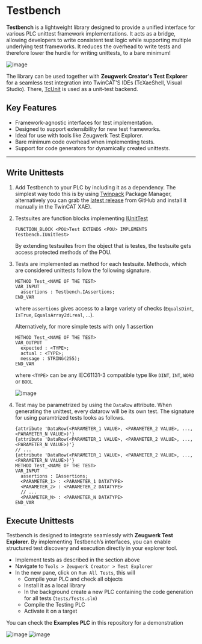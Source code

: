 # Testbench 

**Testbench** is a lightweight library designed to provide a unified interface for various PLC unittest framework implementations. It acts as a bridge, allowing developers to write consistent test logic while supporting multiple underlying test frameworks. It reduces the overhead to write tests and therefore lower the hurdle for writing unittests, to a bare minimum!

![image](https://github.com/user-attachments/assets/de76a850-9398-492f-8804-32fb175415ad)


The library can be used together with **Zeugwerk Creator's Test Explorer** for a seamless test integration into TwinCAT'S IDEs (TcXaeShell, Visual Studio). There, [TcUnit](https://tcunit.org/) is used as a unit-test backend.

## Key Features  
- Framework-agnostic interfaces for test implementation.  
- Designed to support extensibility for new test frameworks.  
- Ideal for use with tools like Zeugwerk Test Explorer.
- Bare minimum code overhead when implementing tests.
- Support for code generators for dynamically created unittests.

---

## Write Unittests  

1. Add Testbench to your PLC by including it as a dependency. The simplest way todo this is by using [Twinpack](https://github.com/Zeugwerk/Twinpack) Package Manager, alternatively you can grab the [latest release](https://github.com/Zeugwerk/Testbench/releases/latest) from GitHub and install it manually in the TwinCAT XAE).
1. Testsuites are function blocks implementing [IUnitTest](xref:Testbench.IUnitTest)
     ``` st  
     FUNCTION_BLOCK <POU>Test EXTENDS <POU> IMPLEMENTS Testbench.IUnitTest>
     ```
     
     By extending testsuites from the object that is testes, the testsuite gets access protected methods of the POU.
1. Tests are implemented as method for each testsuite. Methods, which are considered unittests follow the following signature.
     ``` st
     METHOD Test_<NAME OF THE TEST>
     VAR_INPUT
       assertions : Testbench.IAssertions;
     END_VAR
     ```

     where `assertions` gives access to a large variety of checks (`EqualsDint`, `IsTrue`, `EqualsArray2dLreal`, ...).

     Alternatively, for more simple tests with only 1 assertion
     ``` st
     METHOD Test_<NAME OF THE TEST>
     VAR_OUTPUT
       expected : <TYPE>;
       actual : <TYPE>;
       message : STRING(255);
     END_VAR
     ```
     where `<TYPE>` can be any IEC61131-3 compatible type like `DINT`, `INT`, `WORD` or `BOOL`

     ![image](https://github.com/user-attachments/assets/be609a50-3da9-4bbe-9cdc-f76d09038e1d)


1. Test may be parametrized by using the `DataRow` attribute. When generating the unittest, every datarow will be its own test. The signature for using paramtrized tests looks as follows.
     ``` st
     {attribute 'DataRow(<PARAMETER_1 VALUE>, <PARAMETER_2 VALUE>, ..., <PARAMETER_N VALUE>)'}
     {attribute 'DataRow(<PARAMETER_1 VALUE>, <PARAMETER_2 VALUE>, ..., <PARAMETER_N VALUE>)'}
     // ...
     {attribute 'DataRow(<PARAMETER_1 VALUE>, <PARAMETER_2 VALUE>, ..., <PARAMETER_N VALUE>)'}
     METHOD Test_<NAME OF THE TEST>
     VAR_INPUT
       assertions : IAssertions;
       <PARAMETER_1> : <PARAMETER_1 DATATYPE>
       <PARAMETER_2> : <PARAMETER_2 DATATYPE>
       // ...
       <PARAMETER_N> : <PARAMETER_N DATATYPE>
     END_VAR
     ```

## Execute Unittests

Testbench is designed to integrate seamlessly with **Zeugwerk Test Explorer**. By implementing Testbench’s interfaces, you can enable structured test discovery and execution directly in your explorer tool.

- Implement tests as described in the section above
- Navigate to `Tools > Zeugwerk Creator > Test Explorer`
- In the new pane, click on `Run All Tests`, this will
  - Compile your PLC and check all objects
  - Install it as a local library
  - In the background create a new PLC containing the code generation for all tests (`tests/Tests.sln`)
  - Compile the Testing PLC
  - Activate it on a target
 
You can check the **Examples PLC** in this repository for a demonstration
 
![image](https://github.com/user-attachments/assets/2887a596-f8b9-4f8c-ab2c-1a7c11f6780f)
![image](https://github.com/user-attachments/assets/76f94b76-ba20-4fdd-bb00-144cf181ee70)


